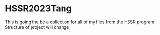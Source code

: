 # HSSR2023Tang
 
This is going the be a collection for all of my files from the HSSR program.
Structure of project will change